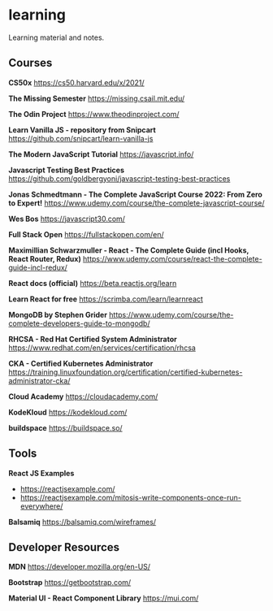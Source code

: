 # learning
Learning material and notes.

## Courses

**CS50x**
https://cs50.harvard.edu/x/2021/

**The Missing Semester**
https://missing.csail.mit.edu/

**The Odin Project**
https://www.theodinproject.com/

**Learn Vanilla JS - repository from Snipcart**
https://github.com/snipcart/learn-vanilla-js

**The Modern JavaScript Tutorial**
https://javascript.info/

**Javascript Testing Best Practices**
https://github.com/goldbergyoni/javascript-testing-best-practices

**Jonas Schmedtmann - The Complete JavaScript Course 2022: From Zero to Expert!**
https://www.udemy.com/course/the-complete-javascript-course/

**Wes Bos**
https://javascript30.com/

**Full Stack Open**
https://fullstackopen.com/en/

**Maximillian Schwarzmuller - React - The Complete Guide (incl Hooks, React Router, Redux)**
https://www.udemy.com/course/react-the-complete-guide-incl-redux/

**React docs (official)**
https://beta.reactjs.org/learn

**Learn React for free**
https://scrimba.com/learn/learnreact

**MongoDB by Stephen Grider**
https://www.udemy.com/course/the-complete-developers-guide-to-mongodb/

**RHCSA - Red Hat Certified System Administrator**
https://www.redhat.com/en/services/certification/rhcsa

**CKA - Certified Kubernetes Administrator**
https://training.linuxfoundation.org/certification/certified-kubernetes-administrator-cka/

**Cloud Academy**
https://cloudacademy.com/

**KodeKloud**
https://kodekloud.com/

**buildspace**
https://buildspace.so/


## Tools

**React JS Examples**
* https://reactjsexample.com/
* https://reactjsexample.com/mitosis-write-components-once-run-everywhere/

**Balsamiq**
https://balsamiq.com/wireframes/


## Developer Resources

**MDN**
https://developer.mozilla.org/en-US/

**Bootstrap**
https://getbootstrap.com/

**Material UI - React Component Library**
https://mui.com/
